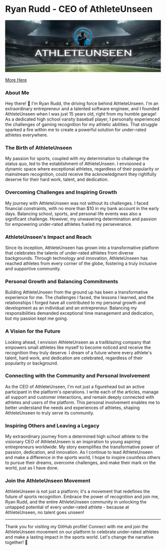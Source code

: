 # Ryan Rudd - CEO of AthleteUnseen
![](https://raw.githubusercontent.com/athleteunseen/.github/main/profile/banner.png)

[More Here](https://athleteunseen.com/about/team)
### About Me

Hey there! 👋 I'm Ryan Rudd, the driving force behind AthleteUnseen. I'm an extraordinary entrepreneur and a talented software engineer, and I founded AthleteUnseen when I was just 15 years old, right from my humble garage! As a dedicated high school varsity baseball player, I personally experienced the challenges of gaining recognition for my athletic abilities. That struggle sparked a fire within me to create a powerful solution for under-rated athletes everywhere.

### The Birth of AthleteUnseen

My passion for sports, coupled with my determination to challenge the status quo, led to the establishment of AthleteUnseen. I envisioned a dynamic space where exceptional athletes, regardless of their popularity or mainstream recognition, could receive the acknowledgment they rightfully deserve for their hard work, talent, and dedication.

### Overcoming Challenges and Inspiring Growth

My journey with AthleteUnseen was not without its challenges. I faced financial constraints, with no more than $10 in my bank account in the early days. Balancing school, sports, and personal life events was also a significant challenge. However, my unwavering determination and passion for empowering under-rated athletes fueled my perseverance.

### AthleteUnseen's Impact and Reach

Since its inception, AthleteUnseen has grown into a transformative platform that celebrates the talents of under-rated athletes from diverse backgrounds. Through technology and innovation, AthleteUnseen has reached athletes from every corner of the globe, fostering a truly inclusive and supportive community.

### Personal Growth and Balancing Commitments

Building AthleteUnseen from the ground up has been a transformative experience for me. The challenges I faced, the lessons I learned, and the relationships I forged have all contributed to my personal growth and development as an individual and an entrepreneur. Balancing my responsibilities demanded exceptional time management and dedication, but my passion kept me going.

### A Vision for the Future

Looking ahead, I envision AthleteUnseen as a trailblazing company that empowers small athletes like myself to become noticed and receive the recognition they truly deserve. I dream of a future where every athlete's talent, hard work, and dedication are celebrated, regardless of their popularity or background.

### Connecting with the Community and Personal Involvement

As the CEO of AthleteUnseen, I'm not just a figurehead but an active participant in the platform's operations. I write each of the articles, manage all support and customer interactions, and remain deeply connected with athletes and users of the platform. This personal involvement enables me to better understand the needs and experiences of athletes, shaping AthleteUnseen to truly serve its community.

### Inspiring Others and Leaving a Legacy

My extraordinary journey from a determined high school athlete to the visionary CEO of AthleteUnseen is an inspiration to young aspiring entrepreneurs worldwide. My story exemplifies the transformative power of passion, dedication, and innovation. As I continue to lead AthleteUnseen and make a difference in the sports world, I hope to inspire countless others to pursue their dreams, overcome challenges, and make their mark on the world, just as I have done.

### Join the AthleteUnseen Movement

AthleteUnseen is not just a platform; it's a movement that redefines the future of sports recognition. Embrace the power of recognition and join me, Ryan Rudd, and the entire AthleteUnseen community in unlocking the untapped potential of every under-rated athlete - because at AthleteUnseen, no talent goes unseen!

---

Thank you for visiting my GitHub profile! Connect with me and join the AthleteUnseen movement on our platform to celebrate under-rated athletes and make a lasting impact in the sports world. Let's change the narrative together! 🚀
